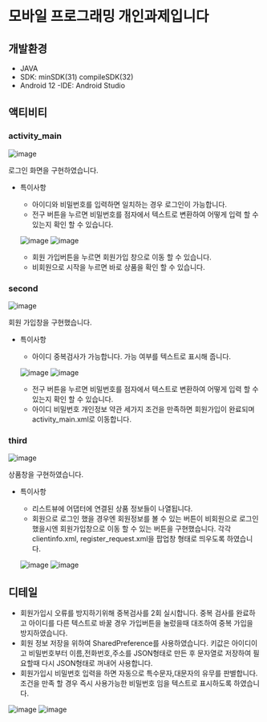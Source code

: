 # 모바일 프로그래밍 개인과제입니다

## 개발환경
- JAVA
- SDK: minSDK(31) compileSDK(32)
- Android 12
-IDE: Android Studio

## 액티비티

### activity_main
![image](https://user-images.githubusercontent.com/49757982/198883337-722f14e4-0c49-4ef9-8cd9-1246085ef710.png)


로그인 화면을 구현하였습니다.

- 특이사항
  - 아이디와 비밀번호를 입력하면 일치하는 경우 로그인이 가능합니다.
  - 전구 버튼을 누르면 비밀번호를 점자에서 텍스트로 변환하여 어떻게 입력 할 수 있는지 확인 할 수 있습니다.
  
  ![image](https://user-images.githubusercontent.com/49757982/198883416-824b8267-ddbd-44dc-86c4-c95000a0bca5.png) ![image](https://user-images.githubusercontent.com/49757982/198883408-df5d130f-1f75-42b6-a938-23af7aaecf87.png)

  - 회원 가입버튼을 누르면 회원가입 창으로 이동 할 수 있습니다.
  - 비회원으로 시작을 누르면 바로 상품을 확인 할 수 있습니다.
  
### second
![image](https://user-images.githubusercontent.com/49757982/198883467-8615954a-7e5a-4ebc-bb7b-ae8d552aadfe.png)

회원 가입창을 구현했습니다.

- 특이사항
  - 아이디 중복검사가 가능합니다. 가능 여부를 텍스트로 표시해 줍니다.
  
  ![image](https://user-images.githubusercontent.com/49757982/198883486-090b6423-0ff0-4850-89ed-c2cf7a033d89.png) ![image](https://user-images.githubusercontent.com/49757982/198883497-58c8b4fe-cff2-4ca3-b44f-2b41b8c4b131.png)


  - 전구 버튼을 누르면 비밀번호를 점자에서 텍스트로 변환하여 어떻게 입력 할 수 있는지 확인 할 수 있습니다.
  - 아이디 비밀번호 개인정보 약관 세가지 조건을 만족하면 회원가입이 완료되며 activity_main.xml로 이동합니다.
  
### third
![image](https://user-images.githubusercontent.com/49757982/198883517-b650665c-2140-4594-9642-b2fe17ba4c09.png)

상품창을 구현하였습니다.

- 특이사항
    - 리스트뷰에 어댑터에 연결된 상품 정보들이 나열됩니다.
    - 회원으로 로그인 했을 경우엔 회원정보를 볼 수 있는 버튼이 비회원으로 로그인 했을시엔 회원가입창으로 이동 할 수 있는 버튼을 구현했습니다. 각각 clientinfo.xml, register_request.xml을 팝업창 형태로 띄우도록 하였습니다.
    
    ![image](https://user-images.githubusercontent.com/49757982/198883530-3789aaff-d96d-4cdb-b257-69a0e85c827c.png) ![image](https://user-images.githubusercontent.com/49757982/198883548-6cbc40b1-27b8-419f-9c56-63b37de3f02e.png)


    
## 디테일
- 회원가입시 오류를 방지하기위해 중복검사를 2회 실시합니다. 중복 검사를 완료하고 아이디를 다른 텍스트로 바꿀 경우 가입버튼을 눌렀을때 대조하여 중복 가입을 방지하였습니다.
- 회원 정보 저장을 위하여 SharedPreference를 사용하였습니다. 키값은 아이디이고 비밀번호부터 이름,전화번호,주소를 JSON형태로 만든 후 문자열로 저장하여 필요할때 다시 JSON형태로 꺼내어 사용합니다.
- 회원가입시 비밀번호 입력을 하면 자동으로 특수문자,대문자의 유무를 판별합니다. 조건을 만족 할 경우 즉시 사용가능한 비밀번호 임을 텍스트로 표시하도록 하였습니다.

![image](https://user-images.githubusercontent.com/49757982/198883585-6bf29784-e35c-4ee9-9284-89d85b9f4c67.png) ![image](https://user-images.githubusercontent.com/49757982/198883596-87ccc320-b14b-4f0d-84fe-589fe830b6f6.png)


    
